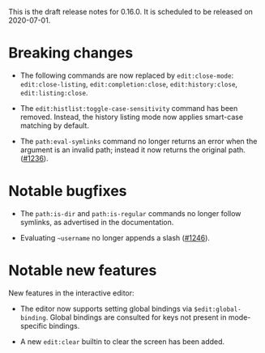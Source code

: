 This is the draft release notes for 0.16.0. It is scheduled to be released on
2020-07-01.

# Breaking changes

-   The following commands are now replaced by `edit:close-mode`:
    `edit:close-listing`, `edit:completion:close`, `edit:history:close`,
    `edit:listing:close`.

-   The `edit:histlist:toggle-case-sensitivity` command has been removed.
    Instead, the history listing mode now applies smart-case matching by
    default.

-   The `path:eval-symlinks` command no longer returns an error when the
    argument is an invalid path; instead it now returns the original path.
    ([#1236](https://b.elv.sh/1236)).

# Notable bugfixes

-   The `path:is-dir` and `path:is-regular` commands no longer follow symlinks,
    as advertised in the documentation.

-   Evaluating `~username` no longer appends a slash
    ([#1246](https://b.elv.sh/1246)).

# Notable new features

New features in the interactive editor:

-   The editor now supports setting global bindings via `$edit:global-binding`.
    Global bindings are consulted for keys not present in mode-specific
    bindings.

-   A new `edit:clear` builtin to clear the screen has been added.
